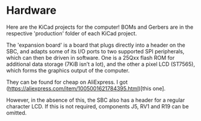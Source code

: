 # Hardware

Here are the KiCad projects for the computer! BOMs and Gerbers are in the respective 'production' folder of each KiCad project.

The 'expansion board' is a board that plugs directly into a header on the SBC, and adapts some of its I/O ports to two supported SPI peripherals, which can then be driven in software. One is a 25Qxx flash ROM for additional data storage (7KiB isn’t a lot), and the other a pixel LCD (ST7565), which forms the graphics output of the computer.

They can be found for cheap on AliExpress. I got (https://aliexpress.com/item/1005001621784395.html)[this one].

However, in the absence of this, the SBC also has a header for a regular character LCD. If this is not required, components J5, RV1 and R19 can be omitted.
